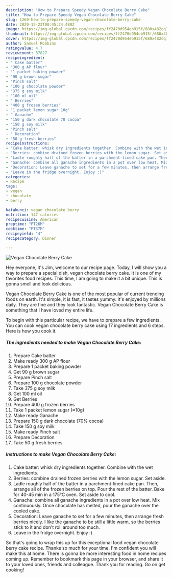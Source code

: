 ```yaml
---
description: "How to Prepare Speedy Vegan Chocolate Berry Cake"
title: "How to Prepare Speedy Vegan Chocolate Berry Cake"
slug: 1269-how-to-prepare-speedy-vegan-chocolate-berry-cake
date: 2020-12-22T00:45:24.480Z
image: https://img-global.cpcdn.com/recipes/ff2470d954eb915f/680x482cq70/vegan-chocolate-berry-cake-recipe-main-photo.jpg
thumbnail: https://img-global.cpcdn.com/recipes/ff2470d954eb915f/680x482cq70/vegan-chocolate-berry-cake-recipe-main-photo.jpg
cover: https://img-global.cpcdn.com/recipes/ff2470d954eb915f/680x482cq70/vegan-chocolate-berry-cake-recipe-main-photo.jpg
author: Samuel Robbins
ratingvalue: 4.7
reviewcount: 37827
recipeingredient:
- " Cake batter"
- "300 g AP flour"
- "1 packet baking powder"
- "90 g brown sugar"
- "Pinch salt"
- "100 g chocolate powder"
- "375 g soy milk"
- "100 ml oil"
- " Berries"
- "400 g frozen berries"
- "1 packet lemon sugar 10g"
- " Ganache"
- "150 g dark chocolate 70 cocoa"
- "150 g soy milk"
- "Pinch salt"
- " Decoration"
- "50 g fresh berries"
recipeinstructions:
- "Cake batter: whisk dry ingredients together. Combine with the wet ingredients."
- "Berries: combine drained frozen berries with the lemon sugar. Set aside."
- "Ladle roughly half of the batter in a parchment-lined cake pan. Then, arrange all of the frozen berries on top. Pour the rest of the batter. Bake for 40-45 min in a 175°C oven. Set aside to cool."
- "Ganache: combine all ganache ingredients in a pot over low heat. Mix continuously. Once chocolate has melted, pour the ganache over the cooled cake."
- "Decoration: Leave ganache to set for a few minutes, then arrange fresh berries nicely. I like the ganache to be still a little warm, so the berries stick to it and don&#39;t roll around too much."
- "Leave in the fridge overnight. Enjoy :)"
categories:
- Recipe
tags:
- vegan
- chocolate
- berry

katakunci: vegan chocolate berry 
nutrition: 147 calories
recipecuisine: American
preptime: "PT26M"
cooktime: "PT37M"
recipeyield: "4"
recipecategory: Dinner

---
```



![Vegan Chocolate Berry Cake](https://img-global.cpcdn.com/recipes/ff2470d954eb915f/680x482cq70/vegan-chocolate-berry-cake-recipe-main-photo.jpg)

Hey everyone, it's Jim, welcome to our recipe page. Today, I will show you a way to prepare a special dish, vegan chocolate berry cake. It is one of my favorites food recipes. This time, I am going to make it a bit unique. This is gonna smell and look delicious.



Vegan Chocolate Berry Cake is one of the most popular of current trending foods on earth. It's simple, it is fast, it tastes yummy. It's enjoyed by millions daily. They are fine and they look fantastic. Vegan Chocolate Berry Cake is something that I have loved my entire life.


To begin with this particular recipe, we have to prepare a few ingredients. You can cook vegan chocolate berry cake using 17 ingredients and 6 steps. Here is how you cook it.

<!--inarticleads1-->

##### The ingredients needed to make Vegan Chocolate Berry Cake:

1. Prepare  Cake batter
1. Make ready 300 g AP flour
1. Prepare 1 packet baking powder
1. Get 90 g brown sugar
1. Prepare Pinch salt
1. Prepare 100 g chocolate powder
1. Take 375 g soy milk
1. Get 100 ml oil
1. Get  Berries
1. Prepare 400 g frozen berries
1. Take 1 packet lemon sugar (≈10g)
1. Make ready  Ganache
1. Prepare 150 g dark chocolate (70% cocoa)
1. Take 150 g soy milk
1. Make ready Pinch salt
1. Prepare  Decoration
1. Take 50 g fresh berries




<!--inarticleads2-->

##### Instructions to make Vegan Chocolate Berry Cake:

1. Cake batter: whisk dry ingredients together. Combine with the wet ingredients.
1. Berries: combine drained frozen berries with the lemon sugar. Set aside.
1. Ladle roughly half of the batter in a parchment-lined cake pan. Then, arrange all of the frozen berries on top. Pour the rest of the batter. Bake for 40-45 min in a 175°C oven. Set aside to cool.
1. Ganache: combine all ganache ingredients in a pot over low heat. Mix continuously. Once chocolate has melted, pour the ganache over the cooled cake.
1. Decoration: Leave ganache to set for a few minutes, then arrange fresh berries nicely. I like the ganache to be still a little warm, so the berries stick to it and don&#39;t roll around too much.
1. Leave in the fridge overnight. Enjoy :)




So that's going to wrap this up for this exceptional food vegan chocolate berry cake recipe. Thanks so much for your time. I'm confident you will make this at home. There is gonna be more interesting food in home recipes coming up. Remember to bookmark this page in your browser, and share it to your loved ones, friends and colleague. Thank you for reading. Go on get cooking!
